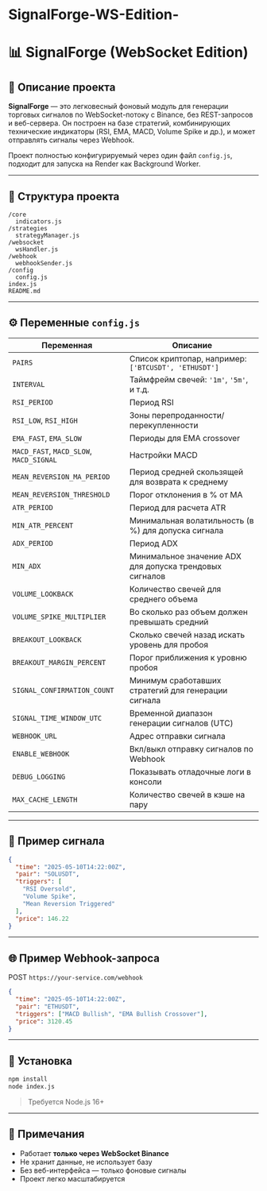 # SignalForge-WS-Edition-

# 📊 SignalForge (WebSocket Edition)

## 🚀 Описание проекта

**SignalForge** — это легковесный фоновый модуль для генерации торговых сигналов по WebSocket-потоку с Binance, без REST-запросов и веб-сервера.
Он построен на базе стратегий, комбинирующих технические индикаторы (RSI, EMA, MACD, Volume Spike и др.), и может отправлять сигналы через Webhook.

Проект полностью конфигурируемый через один файл `config.js`, подходит для запуска на Render как Background Worker.

---

## 🧱 Структура проекта

```
/core
  indicators.js
/strategies
  strategyManager.js
/websocket
  wsHandler.js
/webhook
  webhookSender.js
/config
  config.js
index.js
README.md
```

---

## ⚙️ Переменные `config.js`

| Переменная                              | Описание                                                |
| --------------------------------------- | ------------------------------------------------------- |
| `PAIRS`                                 | Список криптопар, например: `['BTCUSDT', 'ETHUSDT']`    |
| `INTERVAL`                              | Таймфрейм свечей: `'1m'`, `'5m'`, и т.д.                |
| `RSI_PERIOD`                            | Период RSI                                              |
| `RSI_LOW`, `RSI_HIGH`                   | Зоны перепроданности/перекупленности                    |
| `EMA_FAST`, `EMA_SLOW`                  | Периоды для EMA crossover                               |
| `MACD_FAST`, `MACD_SLOW`, `MACD_SIGNAL` | Настройки MACD                                          |
| `MEAN_REVERSION_MA_PERIOD`              | Период средней скользящей для возврата к среднему       |
| `MEAN_REVERSION_THRESHOLD`              | Порог отклонения в % от MA                              |
| `ATR_PERIOD`                            | Период для расчета ATR                                  |
| `MIN_ATR_PERCENT`                       | Минимальная волатильность (в %) для допуска сигнала     |
| `ADX_PERIOD`                            | Период ADX                                              |
| `MIN_ADX`                               | Минимальное значение ADX для допуска трендовых сигналов |
| `VOLUME_LOOKBACK`                       | Количество свечей для среднего объема                   |
| `VOLUME_SPIKE_MULTIPLIER`               | Во сколько раз объем должен превышать средний           |
| `BREAKOUT_LOOKBACK`                     | Сколько свечей назад искать уровень для пробоя          |
| `BREAKOUT_MARGIN_PERCENT`               | Порог приближения к уровню пробоя                       |
| `SIGNAL_CONFIRMATION_COUNT`             | Минимум сработавших стратегий для генерации сигнала     |
| `SIGNAL_TIME_WINDOW_UTC`                | Временной диапазон генерации сигналов (UTC)             |
| `WEBHOOK_URL`                           | Адрес отправки сигнала                                  |
| `ENABLE_WEBHOOK`                        | Вкл/выкл отправку сигналов по Webhook                   |
| `DEBUG_LOGGING`                         | Показывать отладочные логи в консоли                    |
| `MAX_CACHE_LENGTH`                      | Количество свечей в кэше на пару                        |

---

## 🧬 Пример сигнала

```json
{
  "time": "2025-05-10T14:22:00Z",
  "pair": "SOLUSDT",
  "triggers": [
    "RSI Oversold",
    "Volume Spike",
    "Mean Reversion Triggered"
  ],
  "price": 146.22
}
```

---

## 🌐 Пример Webhook-запроса

POST `https://your-service.com/webhook`

```json
{
  "time": "2025-05-10T14:22:00Z",
  "pair": "ETHUSDT",
  "triggers": ["MACD Bullish", "EMA Bullish Crossover"],
  "price": 3120.45
}
```

---

## 💪 Установка

```bash
npm install
node index.js
```

> Требуется Node.js 16+

---

## 📌 Примечания

* Работает **только через WebSocket Binance**
* Не хранит данные, не использует базу
* Без веб-интерфейса — только фоновые сигналы
* Проект легко масштабируется
